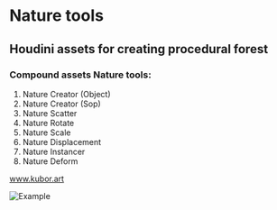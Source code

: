 # Nature tools
## Houdini assets for creating procedural forest

### Compound assets Nature tools:
1. Nature Creator (Object)
2. Nature Creator (Sop)
3. Nature Scatter
4. Nature Rotate
5. Nature Scale
6. Nature Displacement
7. Nature Instancer
8. Nature Deform

www.kubor.art

![Example](https://github.com/shvetsov-art/nature_tools/blob/master/examles/Nature%20tools%20customize%20preview.gif)
